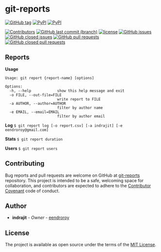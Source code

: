 # git-reports

[![GitHub tag](https://img.shields.io/github/tag/eendroroy/git-reports.svg)](https://github.com/eendroroy/git-reports/tags)
[![PyPI](https://img.shields.io/pypi/v/git-reports.svg)](https://pypi.python.org/pypi/git-reports/)
[![PyPI](https://img.shields.io/pypi/pyversions/git-reports.svg)](https://pypi.python.org/pypi/git-reports)

[![Contributors](https://img.shields.io/github/contributors/eendroroy/git-reports.svg)](https://github.com/eendroroy/git-reports/graphs/contributors)
[![GitHub last commit (branch)](https://img.shields.io/github/last-commit/eendroroy/git-reports/master.svg)](https://github.com/eendroroy/git-reports)
[![license](https://img.shields.io/github/license/eendroroy/git-reports.svg)](https://github.com/eendroroy/git-reports/blob/master/LICENSE)
[![GitHub issues](https://img.shields.io/github/issues/eendroroy/git-reports.svg)](https://github.com/eendroroy/git-reports/issues)
[![GitHub closed issues](https://img.shields.io/github/issues-closed/eendroroy/git-reports.svg)](https://github.com/eendroroy/git-reports/issues?q=is%3Aissue+is%3Aclosed)
[![GitHub pull requests](https://img.shields.io/github/issues-pr/eendroroy/git-reports.svg)](https://github.com/eendroroy/git-reports/pulls)
[![GitHub closed pull requests](https://img.shields.io/github/issues-pr-closed/eendroroy/git-reports.svg)](https://github.com/eendroroy/git-reports/pulls?q=is%3Apr+is%3Aclosed)

## Reports

**Usage**

```
Usage: git report {report-name} [options]

Options:
  -h, --help            show this help message and exit
  -o FILE, --out-file=FILE
                        write report to FILE
  -a AUTHOR, --author=AUTHOR
                        filter by author name
  -e EMAIL, --email=EMAIL
                        filter by author email
```

**Log** `$ git report log [-o report.csv] [-a indrajit] [-e eendroroy@gmail.com]`

**Stats** `$ git report duration`

**Users** `$ git report users`

## Contributing

Bug reports and pull requests are welcome on GitHub at [git-reports](https://github.com/eendroroy/git-reports) repository.
This project is intended to be a safe, welcoming space for collaboration,
and contributors are expected to adhere to the [Contributor Covenant](http://contributor-covenant.org) code of conduct.

## Author

* **indrajit** - *Owner* - [eendroroy](https://github.com/eendroroy)

## License

The project is available as open source under the terms of the [MIT License](http://opensource.org/licenses/MIT).